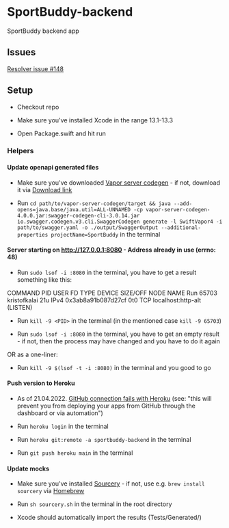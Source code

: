 # SportBuddy-backend
SportBuddy backend app

## Issues

[Resolver issue #148](https://github.com/hmlongco/Resolver/issues/148)

## Setup

- Checkout repo

- Make sure you've installed Xcode in the range 13.1-13.3

- Open Package.swift and hit run

### Helpers

#### Update openapi generated files

- Make sure you've downloaded [Vapor server codegen](https://github.com/thecheatah/vapor-server-codegen) - if not, download it via [Download link](https://github.com/thecheatah/vapor-server-codegen/archive/refs/heads/4.zip)

- Run `cd path/to/vapor-server-codegen/target && java --add-opens=java.base/java.util=ALL-UNNAMED -cp vapor-server-codegen-4.0.0.jar:swagger-codegen-cli-3.0.14.jar io.swagger.codegen.v3.cli.SwaggerCodegen generate -l SwiftVapor4 -i path/to/swagger.yaml -o ./output/SwaggerOutput --additional-properties projectName=SportBuddy` in the terminal

#### Server starting on http://127.0.0.1:8080 - Address already in use (errno: 48)

- Run `sudo lsof -i :8080` in the terminal, you have to get a result something like this:

COMMAND   PID         USER   FD   TYPE             DEVICE SIZE/OFF NODE NAME
Run     65703 kristofkalai   21u  IPv4 0x3ab8a91b087d27cf      0t0  TCP localhost:http-alt (LISTEN)

- Run `kill -9 <PID>` in the terminal (in the mentioned case `kill -9 65703`)

- Run `sudo lsof -i :8080` in the terminal, you have to get an empty result - if not, then the process may have changed and you have to do it again

OR as a one-liner:

- Run `kill -9 $(lsof -t -i :8080)` in the terminal and you good to go

#### Push version to Heroku

- As of 21.04.2022. [GitHub connection fails with Heroku](https://status.heroku.com/incidents/2413) (see: "this will prevent you from deploying your apps from GitHub through the dashboard or via automation")

- Run `heroku login` in the terminal

- Run `heroku git:remote -a sportbuddy-backend` in the terminal

- Run `git push heroku main` in the terminal

#### Update mocks

- Make sure you've installed [Sourcery](https://github.com/krzysztofzablocki/Sourcery) - if not, use e.g. `brew install sourcery` via [Homebrew](https://brew.sh/)

- Run `sh sourcery.sh` in the terminal in the root directory

- Xcode should automatically import the results (Tests/Generated/)
